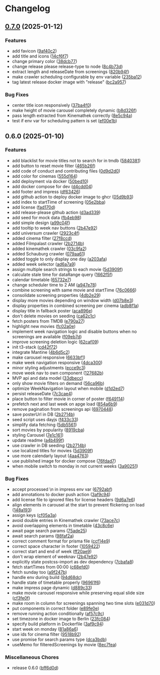 # Changelog

## [0.7.0](https://github.com/cr0ssing/kino-in-karlsruhe/compare/v0.6.0...v0.7.0) (2025-01-12)


### Features

* add favicon ([9af40c2](https://github.com/cr0ssing/kino-in-karlsruhe/commit/9af40c25123fde01a35cbe64ace7f0e27a4951c3))
* add title and icons ([14cf6f7](https://github.com/cr0ssing/kino-in-karlsruhe/commit/14cf6f79dfa09d04f474e2fd3e41d24275018922))
* change primary color ([38dcb77](https://github.com/cr0ssing/kino-in-karlsruhe/commit/38dcb77134692284bfd5d45beee8e3e8391b48c9))
* change release please release-type to node ([8c4b73d](https://github.com/cr0ssing/kino-in-karlsruhe/commit/8c4b73d10145ea5c7cadfc664a2f0d36a43dd586))
* extract length and releaseDate from screenings ([820b94f](https://github.com/cr0ssing/kino-in-karlsruhe/commit/820b94f0d0d5bfe75a3eff8526722894f822f214))
* make crawler scheduling configurable by env variable ([235ba12](https://github.com/cr0ssing/kino-in-karlsruhe/commit/235ba129450caf2e5e16c42a2909ef1eb054c859))
* tag latest release docker image with "release" ([bc2a957](https://github.com/cr0ssing/kino-in-karlsruhe/commit/bc2a9579d0f36b5dfd383db47369b8b1e8f5e421))


### Bug Fixes

* center title icon responsively ([37ba4f0](https://github.com/cr0ssing/kino-in-karlsruhe/commit/37ba4f01e38d1fdec52a82dc4d9f3ea3e8c28ff8))
* make height of movie carousel completely dynamic ([b8d326f](https://github.com/cr0ssing/kino-in-karlsruhe/commit/b8d326f22bfcd02b93bb8fdd5a0bbd51f2a7732d))
* pass length extracted from Kinemathek correctly ([8e5c94a](https://github.com/cr0ssing/kino-in-karlsruhe/commit/8e5c94abeafc78191b4a8137f44631a2a6c949b0))
* test if env var for scheduling pattern is set ([ef00e1b](https://github.com/cr0ssing/kino-in-karlsruhe/commit/ef00e1b6ce411b6c564ee1e074615a9abf5ec93c))

## 0.6.0 (2025-01-10)


### Features

* add blacklist for movie titles not to search for in tmdb ([5840381](https://github.com/cr0ssing/kino-in-karlsruhe/commit/5840381a97f8e6c65142f527426013f03951a4d3))
* add button to reset movie filter ([465b26f](https://github.com/cr0ssing/kino-in-karlsruhe/commit/465b26f3ed3874f07d8165e2f8c6b9d5f784a69c))
* add code of conduct and contributing files ([0d9d2d0](https://github.com/cr0ssing/kino-in-karlsruhe/commit/0d9d2d0fa4de9efdb8ca05c9d80ae410e46bc432))
* add color for cinemas ([555d164](https://github.com/cr0ssing/kino-in-karlsruhe/commit/555d164898bc3fd4aa95643d6b6c5473c1e15aa1))
* add deployment via docker ([50bed10](https://github.com/cr0ssing/kino-in-karlsruhe/commit/50bed1096598c44b6caaac0c477dc1b667f89db1))
* add docker compose for dev ([d4cdd04](https://github.com/cr0ssing/kino-in-karlsruhe/commit/d4cdd04210f5e6b08b94baa988dd521041c8afbc))
* add footer and impress ([df63426](https://github.com/cr0ssing/kino-in-karlsruhe/commit/df63426246510e4145429594adc30ec080e4fb1e))
* add github action to deploy docker image to ghcr ([05d9b93](https://github.com/cr0ssing/kino-in-karlsruhe/commit/05d9b9383712d9cae4ea94a51a490ff0a8323770))
* add index to startTime of screening ([05e2bba](https://github.com/cr0ssing/kino-in-karlsruhe/commit/05e2bba0e1ec78584e26aa661b9ffafe50776b87))
* add license ([fad170d](https://github.com/cr0ssing/kino-in-karlsruhe/commit/fad170df20e0ad4dbcd26dc95726c7f55c2c05dc))
* add release-please github action ([d3ad339](https://github.com/cr0ssing/kino-in-karlsruhe/commit/d3ad3396590db802b08f2547dcdf9859ed8cf6c0))
* add seed for mock data ([fb4eb98](https://github.com/cr0ssing/kino-in-karlsruhe/commit/fb4eb9846a672f70596c64de8a6efd642fcf1098))
* add simple design ([a99c04f](https://github.com/cr0ssing/kino-in-karlsruhe/commit/a99c04f36a8bacfc6aa2ebcd621b7a1bfb7e8944))
* add tooltip to week nav buttons ([2b47e92](https://github.com/cr0ssing/kino-in-karlsruhe/commit/2b47e9203daa814e52698c0175fec8e0b343cfd3))
* add universum crawler ([2923c4f](https://github.com/cr0ssing/kino-in-karlsruhe/commit/2923c4f4e2ca93855cee8289b2faf1c95737614d))
* added cinema filter ([27f8ccd](https://github.com/cr0ssing/kino-in-karlsruhe/commit/27f8ccddfeb31047ce3c2d9508d22e3690227862))
* added Filmpalast crawler ([2b2714b](https://github.com/cr0ssing/kino-in-karlsruhe/commit/2b2714bd869869cdcd6c38f977f62cf8e7be6667))
* added kinemathek crawler ([03c9fa2](https://github.com/cr0ssing/kino-in-karlsruhe/commit/03c9fa2364e2b44c403e1499cab43f00bac6107b))
* added Schauburg crawler ([079aa61](https://github.com/cr0ssing/kino-in-karlsruhe/commit/079aa6171fbf56a27cd66b770b220a770e18e53e))
* added toggle to only display one day ([a203afa](https://github.com/cr0ssing/kino-in-karlsruhe/commit/a203afa642e27f74e7a22604d10a5217b30371e6))
* added week selector ([ad6a7a9](https://github.com/cr0ssing/kino-in-karlsruhe/commit/ad6a7a9c84feeefcd8d7d142274efe4b96d3dd3b))
* assign multiple search strings to each movie ([5d3909f](https://github.com/cr0ssing/kino-in-karlsruhe/commit/5d3909f89d4dcdfb40dbc021aade9fec7648405b))
* calculate stale time for dataRange query ([1662f5f](https://github.com/cr0ssing/kino-in-karlsruhe/commit/1662f5fb6dda44d5ed6e82c42005e8de8a9e83b5))
* calendar timetable ([65732e7](https://github.com/cr0ssing/kino-in-karlsruhe/commit/65732e70b6d4838c36476b458006269f1822c5ab))
* change scheduler time to 2 AM ([a947e78](https://github.com/cr0ssing/kino-in-karlsruhe/commit/a947e788cdfd744871ad170fcecbe18094492c3a))
* combine screening with same movie and startTime ([76c0666](https://github.com/cr0ssing/kino-in-karlsruhe/commit/76c0666aab1544e2fc34b3b6e51b6a90994b516e))
* consolidate screening properties ([4db2e29](https://github.com/cr0ssing/kino-in-karlsruhe/commit/4db2e2946ee37f76694308e748550c041a51b5c6))
* display more movies depending on window width ([d07b8e3](https://github.com/cr0ssing/kino-in-karlsruhe/commit/d07b8e3b4b270ea1d7ffe85792cfcdfd37642135))
* display properties in combined screening per cinema ([adb8f1a](https://github.com/cr0ssing/kino-in-karlsruhe/commit/adb8f1a86703cd08eba458094f235083469682d3))
* display title in fallback poster ([aca896e](https://github.com/cr0ssing/kino-in-karlsruhe/commit/aca896e70d859f179410b7b0d056d8d496cc312a))
* don't delete movies on seeding ([ca62c1c](https://github.com/cr0ssing/kino-in-karlsruhe/commit/ca62c1c41efd406e976ad066e19cefbbc18f7d7d))
* fetch posters from TMDB ([e790a27](https://github.com/cr0ssing/kino-in-karlsruhe/commit/e790a27f29c11ab6a7d7d73fd87d90ce001bca0a))
* highlight new movies ([fc02a0e](https://github.com/cr0ssing/kino-in-karlsruhe/commit/fc02a0eb73af2a4a93e985cea21a1fb841d1e25a))
* implement week navigation logic and disable buttons when no screenings are available ([f09eb7d](https://github.com/cr0ssing/kino-in-karlsruhe/commit/f09eb7d6bf51ac1cb0ba4ef4f02c033aa3635e54))
* improve screening deletion logic ([62caf09](https://github.com/cr0ssing/kino-in-karlsruhe/commit/62caf09f7ccee3dec163103e18733d47653a39b9))
* init t3-stack ([cd42f72](https://github.com/cr0ssing/kino-in-karlsruhe/commit/cd42f72c1450ff69cbecf47f020cf7e5348a8dc5))
* integrate Mantine ([4b6d5c2](https://github.com/cr0ssing/kino-in-karlsruhe/commit/4b6d5c2205b43e1405c4f36b7e16d5e7c1a79bc4))
* make carousel responsive ([6633bf1](https://github.com/cr0ssing/kino-in-karlsruhe/commit/6633bf1a84f5398387bd25184e6515e55e7ad2f4))
* make week navigation responsive ([4dca300](https://github.com/cr0ssing/kino-in-karlsruhe/commit/4dca300fa923889a239e4f7afea308c0ebd025ea))
* minor styling adjustments ([ecce9c3](https://github.com/cr0ssing/kino-in-karlsruhe/commit/ecce9c31fdb03b3967f52bdefba2c2e2721064e7))
* move week nav to own component ([127682b](https://github.com/cr0ssing/kino-in-karlsruhe/commit/127682bca185d949f0d0bcd6f5823caa1845d24c))
* MVP api and data model ([33dbecc](https://github.com/cr0ssing/kino-in-karlsruhe/commit/33dbeccda9988c14fb65b832d49b99ab48fbec38))
* only show movie filters on demand ([56ca96b](https://github.com/cr0ssing/kino-in-karlsruhe/commit/56ca96be7c5062e7e3177c7d70ad6fcfa854c264))
* optimize WeekNavigation layout when mobile ([d1d2ed7](https://github.com/cr0ssing/kino-in-karlsruhe/commit/d1d2ed71d2b3c74513f718f437bc25c070a4458b))
* persist releaseDate ([7c3cae4](https://github.com/cr0ssing/kino-in-karlsruhe/commit/7c3cae41c2db079a8da5c9c0574a7cd2a77ac080))
* place button to filter movie in corner of poster ([f649114](https://github.com/cr0ssing/kino-in-karlsruhe/commit/f64911423cdc419f5a40ce7340594220d8353b52))
* prefetch next and last week on apge load ([854a6b9](https://github.com/cr0ssing/kino-in-karlsruhe/commit/854a6b9215806997478becff82b6767ff6815cfb))
* remove pagination from screenings api ([6970448](https://github.com/cr0ssing/kino-in-karlsruhe/commit/69704488f5f2d65562a521bf2b457ed2f667fba1))
* save posterUrl in DB ([2b2714b](https://github.com/cr0ssing/kino-in-karlsruhe/commit/2b2714bd869869cdcd6c38f977f62cf8e7be6667))
* seed script uses dayjs ([f433c33](https://github.com/cr0ssing/kino-in-karlsruhe/commit/f433c33b5127c0efee50ea7e61c6901e6d90923b))
* simplify data fetching ([5db5561](https://github.com/cr0ssing/kino-in-karlsruhe/commit/5db5561fd6a41f89ebc89a5e6785b9b625d8a1db))
* sort movies by popularity ([8919cba](https://github.com/cr0ssing/kino-in-karlsruhe/commit/8919cbab25fe6207fd22aa4a2e51bda6b624c5e8))
* styling Carousel ([7e1c161](https://github.com/cr0ssing/kino-in-karlsruhe/commit/7e1c1617c36d25cca5cccfe4fed898a9538d5550))
* update readme ([a4b499f](https://github.com/cr0ssing/kino-in-karlsruhe/commit/a4b499f87f9ff1fcbfbeb36f786eb21cdb921144))
* use crawler in DB seeding ([2b2714b](https://github.com/cr0ssing/kino-in-karlsruhe/commit/2b2714bd869869cdcd6c38f977f62cf8e7be6667))
* use localized titles for movies ([5d3909f](https://github.com/cr0ssing/kino-in-karlsruhe/commit/5d3909f89d4dcdfb40dbc021aade9fec7648405b))
* use more calendarly layout ([4aa4763](https://github.com/cr0ssing/kino-in-karlsruhe/commit/4aa4763379dc87a8fdeaa4312d6d6942a7081d4b))
* use published image for docker compose ([76fdad7](https://github.com/cr0ssing/kino-in-karlsruhe/commit/76fdad7e628fe684f925ddda967b44e02668696c))
* when mobile switch to monday in not current weeks ([3a90251](https://github.com/cr0ssing/kino-in-karlsruhe/commit/3a90251c15cf32173c1e835132e817a5e45b6355))


### Bug Fixes

* accept processed \n in impress env var ([6792abf](https://github.com/cr0ssing/kino-in-karlsruhe/commit/6792abf1b293d68f66cc4db343947c0c49dd19de))
* add annotations to docker push action ([3af9c94](https://github.com/cr0ssing/kino-in-karlsruhe/commit/3af9c9480f1bb63bb36c3bbbc182573e1bea2a34))
* add license file to ignored files for license headers ([9d6a7e6](https://github.com/cr0ssing/kino-in-karlsruhe/commit/9d6a7e69d616388936d56e92b081b5eead53f853))
* align elements in carousel at the start to prevent flickering on load ([148a193](https://github.com/cr0ssing/kino-in-karlsruhe/commit/148a19331cf63ac4a03af61ec6023a6982d4d178))
* assign keys ([cf05a3a](https://github.com/cr0ssing/kino-in-karlsruhe/commit/cf05a3af4b73fb35c7cb4dad172a7af8ccb980d2))
* avoid double entries in Kinemathek crawler ([73ace7c](https://github.com/cr0ssing/kino-in-karlsruhe/commit/73ace7cb4789b0ed6bafbc8553e953fb3ae77db3))
* avoid overlapping elements in timetable ([43c8c6e](https://github.com/cr0ssing/kino-in-karlsruhe/commit/43c8c6e64db29347758bcc863beab34db4d6c875))
* await page search params ([75ade25](https://github.com/cr0ssing/kino-in-karlsruhe/commit/75ade256296f5201065de2f6f50bdb28710fff42))
* await search params ([98faf2a](https://github.com/cr0ssing/kino-in-karlsruhe/commit/98faf2a9368db59c76f8d33cdf73e059b70f101d))
* correct comment format for prisma file ([ccf14e9](https://github.com/cr0ssing/kino-in-karlsruhe/commit/ccf14e9eeb25f8d1055a01f8791faa091b6bb4ce))
* correct space character in footer ([1059422](https://github.com/cr0ssing/kino-in-karlsruhe/commit/1059422b274a79fcde723d6cfc43cd92c3705b24))
* correct start and end of week ([ff20ae9](https://github.com/cr0ssing/kino-in-karlsruhe/commit/ff20ae94294582c2cf894b120d8b1fc298b05e7d))
* don't wrap element of weeknav ([2b47e92](https://github.com/cr0ssing/kino-in-karlsruhe/commit/2b47e9203daa814e52698c0175fec8e0b343cfd3))
* explicitly state postcss-import as dev dependency ([7cbafa8](https://github.com/cr0ssing/kino-in-karlsruhe/commit/7cbafa83d0f4870710c6949846bc569d2ccff778))
* fetch startTimes from 00:00 ([c68efd0](https://github.com/cr0ssing/kino-in-karlsruhe/commit/c68efd0e1261170061f96d50cf40e4ebc51b9d98))
* fetch sunday too ([a9f247b](https://github.com/cr0ssing/kino-in-karlsruhe/commit/a9f247b7f9c9cd25735e5b3e644274b678909889))
* handle env during build ([94d68dc](https://github.com/cr0ssing/kino-in-karlsruhe/commit/94d68dcf6afefb41a07a2ef02a995ffe5a5083f8))
* handle state of timetable properly ([96961f6](https://github.com/cr0ssing/kino-in-karlsruhe/commit/96961f69c1ab37c066cab8d8bc374e8473e9b44a))
* make impress page dynamic ([d889c33](https://github.com/cr0ssing/kino-in-karlsruhe/commit/d889c33c6f8e9f070d52653fd98a5fd8d6c8f81c))
* make movie carousel responsive while preserving equal slide size ([cf3fe0f](https://github.com/cr0ssing/kino-in-karlsruhe/commit/cf3fe0f727c15f5d5dce6a5b7fa004531b0aa759))
* make room in column for screenings spanning two time slots ([e031d70](https://github.com/cr0ssing/kino-in-karlsruhe/commit/e031d7034466d43e0eb7684e808cd2e396f5863e))
* put components in correct folder ([e89fe0e](https://github.com/cr0ssing/kino-in-karlsruhe/commit/e89fe0e9af364047970a6ab9bfb898cda8dc627f))
* remove running action conditionally ([af57c9c](https://github.com/cr0ssing/kino-in-karlsruhe/commit/af57c9cfc831e00fc06236fbf4ef492c95ecb82f))
* set timezone in docker image to Berlin ([23fc084](https://github.com/cr0ssing/kino-in-karlsruhe/commit/23fc0841e87587e59a2200836eaf43babd29bdc6))
* specify build platform in Dockerfile ([3af9c94](https://github.com/cr0ssing/kino-in-karlsruhe/commit/3af9c9480f1bb63bb36c3bbbc182573e1bea2a34))
* start week on monday ([81a86a6](https://github.com/cr0ssing/kino-in-karlsruhe/commit/81a86a698ffa92f41b4a0864e0c598dd35b1f75c))
* use ids for cinema filter ([9518b92](https://github.com/cr0ssing/kino-in-karlsruhe/commit/9518b92026f636992924a4a289c563ef990456cd))
* use promise for search params type ([dca3bdb](https://github.com/cr0ssing/kino-in-karlsruhe/commit/dca3bdba7f7aa0bc2bcfc9abf32e0fb9e5af16dc))
* useMemo for filteredScreenings by movie ([8ec7fea](https://github.com/cr0ssing/kino-in-karlsruhe/commit/8ec7fea850ccd5c4ef295d7f1c5fdf0ef4fda35f))


### Miscellaneous Chores

* release 0.6.0 ([bff6d0d](https://github.com/cr0ssing/kino-in-karlsruhe/commit/bff6d0d7cc1996c188f65f0267efeb93d960715e))
